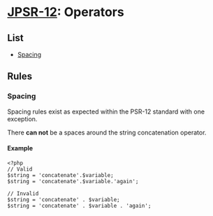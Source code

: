 # [JPSR-12](../JSPR12.md): Operators

## List

- [Spacing](#spacing)

## Rules

### Spacing

Spacing rules exist as expected within the PSR-12 standard with one exception.

There **can not** be a spaces around the string concatenation operator.

#### Example

```
<?php
// Valid
$string = 'concatenate'.$variable;
$string = 'concatenate'.$variable.'again';

// Invalid
$string = 'concatenate' . $variable;
$string = 'concatenate' . $variable . 'again';
```
